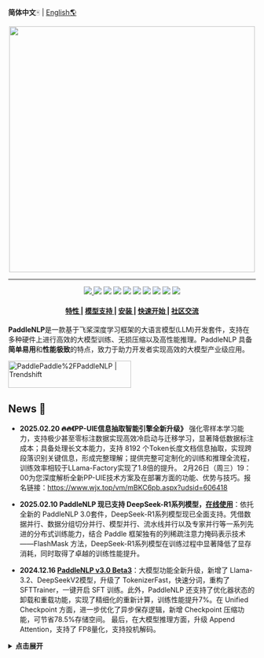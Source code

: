 **简体中文**🀄 | [English🌎](./README_en.md)

<p align="center">
  <img src="https://user-images.githubusercontent.com/1371212/175816733-8ec25eb0-9af3-4380-9218-27c154518258.png" align="middle"  width="500" />
</p>

------------------------------------------------------------------------------------------

<p align="center">
    <a href="https://paddlenlp.readthedocs.io/en/latest/?badge=latest"><img src="https://readthedocs.org/projects/paddlenlp/badge/?version=latest">
    <a href="https://github.com/PaddlePaddle/PaddleNLP/releases"><img src="https://img.shields.io/github/v/release/PaddlePaddle/PaddleNLP?color=ffa"></a>
    <a href=""><img src="https://img.shields.io/badge/python-3.7+-aff.svg"></a>
    <a href=""><img src="https://img.shields.io/badge/os-linux%2C%20win%2C%20mac-pink.svg"></a>
    <a href="https://github.com/PaddlePaddle/PaddleNLP/graphs/contributors"><img src="https://img.shields.io/github/contributors/PaddlePaddle/PaddleNLP?color=9ea"></a>
    <a href="https://github.com/PaddlePaddle/PaddleNLP/commits"><img src="https://img.shields.io/github/commit-activity/m/PaddlePaddle/PaddleNLP?color=3af"></a>
    <a href="https://pypi.org/project/paddlenlp/"><img src="https://img.shields.io/pypi/dm/paddlenlp?color=9cf"></a>
    <a href="https://github.com/PaddlePaddle/PaddleNLP/issues"><img src="https://img.shields.io/github/issues/PaddlePaddle/PaddleNLP?color=9cc"></a>
    <a href="https://github.com/PaddlePaddle/PaddleNLP/stargazers"><img src="https://img.shields.io/github/stars/PaddlePaddle/PaddleNLP?color=ccf"></a>
    <a href="./LICENSE"><img src="https://img.shields.io/badge/license-Apache%202-dfd.svg"></a>
</p>

<h4 align="center">
  <a href=#特性> 特性 </a> |
  <a href=#模型支持> 模型支持 </a> |
  <a href=#安装> 安装 </a> |
  <a href=#快速开始> 快速开始 </a> |
  <a href=#社区交流> 社区交流 </a>
</h4>

**PaddleNLP**是一款基于飞桨深度学习框架的大语言模型(LLM)开发套件，支持在多种硬件上进行高效的大模型训练、无损压缩以及高性能推理。PaddleNLP 具备**简单易用**和**性能极致**的特点，致力于助力开发者实现高效的大模型产业级应用。

<a href="https://trendshift.io/repositories/2246" target="_blank"><img src="https://trendshift.io/api/badge/repositories/2246" alt="PaddlePaddle%2FPaddleNLP | Trendshift" style="width: 250px; height: 55px;" width="250" height="55"/></a>

## News 📢

* **2025.02.20 🔥🔥《PP-UIE信息抽取智能引擎全新升级》** 强化零样本学习能力，支持极少甚至零标注数据实现高效冷启动与迁移学习，显著降低数据标注成本；具备处理长文本能力，支持 8192 个Token长度文档信息抽取，实现跨段落识别关键信息，形成完整理解；提供完整可定制化的训练和推理全流程，训练效率相较于LLama-Factory实现了1.8倍的提升。
2月26日（周三）19：00为您深度解析全新PP-UIE技术方案及在部署方面的功能、优势与技巧。报名链接：https://www.wjx.top/vm/mBKC6pb.aspx?udsid=606418

* **2025.02.10 PaddleNLP 现已支持 DeepSeek-R1系列模型，[在线使用](https://aistudio.baidu.com/projectdetail/8775758)**：依托全新的 PaddleNLP 3.0套件，DeepSeek-R1系列模型现已全面支持。凭借数据并行、数据分组切分并行、模型并行、流水线并行以及专家并行等一系列先进的分布式训练能力，结合 Paddle 框架独有的列稀疏注意力掩码表示技术——FlashMask 方法，DeepSeek-R1系列模型在训练过程中显著降低了显存消耗，同时取得了卓越的训练性能提升。

* **2024.12.16 [PaddleNLP v3.0 Beta3](https://github.com/PaddlePaddle/PaddleNLP/releases/tag/v3.0.0-beta3)**：大模型功能全新升级，新增了 Llama-3.2、DeepSeekV2模型，升级了 TokenizerFast，快速分词，重构了 SFTTrainer，一键开启 SFT 训练。此外，PaddleNLP 还支持了优化器状态的卸载和重载功能，实现了精细化的重新计算，训练性能提升7%。在 Unified Checkpoint 方面，进一步优化了异步保存逻辑，新增 Checkpoint 压缩功能，可节省78.5%存储空间。
最后，在大模型推理方面，升级 Append Attention，支持了 FP8量化，支持投机解码。

<details><summary> <b>点击展开</b> </summary><div>

* **2024.12.13 📚《飞桨大模型套件 Unified Checkpoint 技术》**，加速模型存储95%，节省空间78%。支持全分布式策略调整自适应转换，提升模型训练的灵活性与可扩展性。训练-压缩-推理统一存储协议，无需手动转换提升全流程体验。Checkpoint 无损压缩结合异步保存，实现秒级存储并降低模型存储成本。适用于智能制造、指挥交通、医疗健康、金融服务等产业实际场景。12月24日（周二）19：00直播为您详细解读该技术如何优化大模型训练流程。报名链接：https://www.wjx.top/vm/huZkHn9.aspx?udsid=787976

* **2024.11.28 📚《FlashRAG-Paddle | 基于 PaddleNLP 的高效开发与评测 RAG 框架》**，为文本更快更好构建准确嵌入表示、加速推理生成速度。PaddleNLP 支持超大 Batch 嵌入表示学习与多硬件高性能推理，涵盖 INT8/INT4量化技术及多种高效注意力机制优化与 TensorCore 深度优化。内置全环节算子融合技术，使得 FlashRAG 推理性能相比 transformers 动态图提升70%以上，结合检索增强知识输出结果更加准确，带来敏捷高效的使用体验。直播时间：12月3日（周二）19：00。报名链接：https://www.wjx.top/vm/eaBa1vA.aspx?udsid=682361



<details><summary> <b>点击展开</b> </summary><div>

* **2024.08.08 📚《飞桨产业级大语言模型开发利器 PaddleNLP 3.0 重磅发布》**，训压推全流程贯通，主流模型全覆盖。大模型自动并行，千亿模型训推全流程开箱即用。提供产业级高性能精调与对齐解决方案，压缩推理领先，多硬件适配。覆盖产业级智能助手、内容创作、知识问答、关键信息抽取等应用场景。直播时间：8月22日（周四）19：00。报名链接：https://www.wjx.top/vm/Y2f7FFY.aspx?udsid=143844

* **2024.06.27 [PaddleNLP v3.0 Beta](https://github.com/PaddlePaddle/PaddleNLP/releases/tag/v3.0.0-beta0)**：拥抱大模型，体验全升级。统一大模型套件，实现国产计算芯片全流程接入；全面支持飞桨4D 并行配置、高效精调策略、高效对齐算法、高性能推理等大模型产业级应用流程；自研极致收敛的 RsLoRA+算法、自动扩缩容存储机制 Unified Checkpoint 和通用化支持的 FastFFN、FusedQKV 助力大模型训推；主流模型持续支持更新，提供高效解决方案。

* **2024.04.24 [PaddleNLP v2.8](https://github.com/PaddlePaddle/PaddleNLP/releases/tag/v2.8.0)**：自研极致收敛的 RsLoRA+算法，大幅提升 PEFT 训练收敛速度以及训练效果；引入高性能生成加速到 RLHF PPO 算法，打破 PPO 训练中生成速度瓶颈，PPO 训练性能大幅领先。通用化支持 FastFFN、FusedQKV 等多个大模型训练性能优化方式，大模型训练更快、更稳定。
</div></details>

## 特性

### <a href=#多硬件训推一体> 🔧 多硬件训推一体 </a>

支持英伟达 GPU、昆仑 XPU、昇腾 NPU、燧原 GCU 和海光 DCU 等多个硬件的大模型和自然语言理解模型训练和推理，套件接口支持硬件快速切换，大幅降低硬件切换研发成本。
当前支持的自然语言理解模型：[多硬件自然语言理解模型列表](./docs/model_zoo/model_list_multy_device.md)

### <a href=#高效易用的预训练> 🚀 高效易用的预训练 </a>

支持纯数据并行策略、分组参数切片的数据并行策略、张量模型并行策略和流水线模型并行策略的4D 高性能训练，Trainer 支持分布式策略配置化，降低复杂分布式组合带来的使用成本；
[Unified Checkpoint 大模型存储工具](./llm/docs/unified_checkpoint.md)可以使得训练断点支持机器资源动态扩缩容恢复。此外，异步保存，模型存储可加速95%，Checkpoint 压缩，可节省78.5%存储空间。

### <a href=#高效精调> 🤗 高效精调 </a>

精调算法深度结合零填充数据流和 [FlashMask](./llm/docs/flashmask.md) 高性能算子，降低训练无效数据填充和计算，大幅提升精调训练吞吐。

### <a href=#无损压缩和高性能推理> 🎛️ 无损压缩和高性能推理 </a>

大模型套件高性能推理模块内置动态插入和全环节算子融合策略，极大加快并行推理速度。底层实现细节封装化，实现开箱即用的高性能并行推理能力。

## 文档
更多详细文档, 请访问 [PaddleNLP Documentation](https://paddlenlp.readthedocs.io/).

------------------------------------------------------------------------------------------

## 模型支持

* 模型参数已支持 LLaMA 系列、Baichuan 系列、Bloom 系列、ChatGLM 系列、Gemma 系列、Mistral 系列、OPT 系列和 Qwen 系列，详细列表👉【LLM】模型参数支持列表如下：

|                                                模型系列                                                 | 模型名称                                                                                                                                                                                                                                                                                                                                                                                      |
|:-------------------------------------------------------------------------------------------------------:|:----------------------------------------------------------------------------------------------------------------------------------------------------------------------------------------------------------------------------------------------------------------------------------------------------------------------------------------------------------------------------------------------|
| [PP-UIE](https://github.com/PaddlePaddle/PaddleNLP/tree/develop/llm/application/information_extraction) | paddlenlp/PP-UIE-0.5B, paddlenlp/PP-UIE-1.5B, paddlenlp/PP-UIE-7B, paddlenlp/PP-UIE-14B                                                                                                                                                                                                                                                                                                       |
|            [LLaMA](https://github.com/PaddlePaddle/PaddleNLP/tree/develop/llm/config/llama)             | facebook/llama-7b, facebook/llama-13b, facebook/llama-30b, facebook/llama-65b                                                                                                                                                                                                                                                                                                                 |
|            [Llama2](https://github.com/PaddlePaddle/PaddleNLP/tree/develop/llm/config/llama)            | meta-llama/Llama-2-7b, meta-llama/Llama-2-7b-chat, meta-llama/Llama-2-13b, meta-llama/Llama-2-13b-chat, meta-llama/Llama-2-70b, meta-llama/Llama-2-70b-chat                                                                                                                                                                                                                                   |
|            [Llama3](https://github.com/PaddlePaddle/PaddleNLP/tree/develop/llm/config/llama)            | meta-llama/Meta-Llama-3-8B, meta-llama/Meta-Llama-3-8B-Instruct, meta-llama/Meta-Llama-3-70B, meta-llama/Meta-Llama-3-70B-Instruct                                                                                                                                                                                                                                                            |
|           [Llama3.1](https://github.com/PaddlePaddle/PaddleNLP/tree/develop/llm/config/llama)           | meta-llama/Meta-Llama-3.1-8B, meta-llama/Meta-Llama-3.1-8B-Instruct, meta-llama/Meta-Llama-3.1-70B, meta-llama/Meta-Llama-3.1-70B-Instruct, meta-llama/Meta-Llama-3.1-405B, meta-llama/Meta-Llama-3.1-405B-Instruct, meta-llama/Llama-Guard-3-8B                                                                                                                                              |
|           [Llama3.2](https://github.com/PaddlePaddle/PaddleNLP/tree/develop/llm/config/llama)           | meta-llama/Llama-3.2-1B, meta-llama/Llama-3.2-1B-Instruct, meta-llama/Llama-3.2-3B, meta-llama/Llama-3.2-3B-Instruct, meta-llama/Llama-Guard-3-1B                                                                                                                                                                                                                                             |
|           [Llama3.3](https://github.com/PaddlePaddle/PaddleNLP/tree/develop/llm/config/llama)           | meta-llama/Llama-3.3-70B-Instruct                                                                                                                                                                                                                                                                                                                                                             |
|         [Baichuan](https://github.com/PaddlePaddle/PaddleNLP/tree/develop/llm/config/baichuan)          | baichuan-inc/Baichuan-7B, baichuan-inc/Baichuan-13B-Base, baichuan-inc/Baichuan-13B-Chat                                                                                                                                                                                                                                                                                                      |
|         [Baichuan2](https://github.com/PaddlePaddle/PaddleNLP/tree/develop/llm/config/baichuan)         | baichuan-inc/Baichuan2-7B-Base, baichuan-inc/Baichuan2-7B-Chat, baichuan-inc/Baichuan2-13B-Base, baichuan-inc/Baichuan2-13B-Chat                                                                                                                                                                                                                                                              |
|            [Bloom](https://github.com/PaddlePaddle/PaddleNLP/tree/develop/llm/config/bloom)             | bigscience/bloom-560m, bigscience/bloom-560m-bf16, bigscience/bloom-1b1, bigscience/bloom-3b, bigscience/bloom-7b1, bigscience/bloomz-560m, bigscience/bloomz-1b1, bigscience/bloomz-3b, bigscience/bloomz-7b1-mt, bigscience/bloomz-7b1-p3, bigscience/bloomz-7b1, bellegroup/belle-7b-2m                                                                                                    |
|          [ChatGLM](https://github.com/PaddlePaddle/PaddleNLP/tree/develop/llm/config/chatglm/)          | THUDM/chatglm-6b, THUDM/chatglm-6b-v1.1                                                                                                                                                                                                                                                                                                                                                       |
|         [ChatGLM2](https://github.com/PaddlePaddle/PaddleNLP/tree/develop/llm/config/chatglm2)          | THUDM/chatglm2-6b                                                                                                                                                                                                                                                                                                                                                                             |
|         [ChatGLM3](https://github.com/PaddlePaddle/PaddleNLP/tree/develop/llm/config/chatglm2)          | THUDM/chatglm3-6b                                                                                                                                                                                                                                                                                                                                                                             |
|       [DeepSeekV2](https://github.com/PaddlePaddle/PaddleNLP/blob/develop/llm/config/deepseek-v2)       | deepseek-ai/DeepSeek-V2, deepseek-ai/DeepSeek-V2-Chat, deepseek-ai/DeepSeek-V2-Lite, deepseek-ai/DeepSeek-V2-Lite-Chat, deepseek-ai/DeepSeek-Coder-V2-Base, deepseek-ai/DeepSeek-Coder-V2-Instruct, deepseek-ai/DeepSeek-Coder-V2-Lite-Base, deepseek-ai/DeepSeek-Coder-V2-Lite-Instruct                                                                                                      |
|       [DeepSeekV3](https://github.com/PaddlePaddle/PaddleNLP/blob/develop/llm/config/deepseek-v2)       | deepseek-ai/DeepSeek-V3, deepseek-ai/DeepSeek-V3-Base                                                                                                                                                                                                                                                                                                                                         |
|      [DeepSeek-R1](https://github.com/PaddlePaddle/PaddleNLP/blob/develop/llm/config/deepseek-v2)       | deepseek-ai/DeepSeek-R1, deepseek-ai/DeepSeek-R1-Zero, deepseek-ai/DeepSeek-R1-Distill-Llama-70B, deepseek-ai/DeepSeek-R1-Distill-Llama-8B, deepseek-ai/DeepSeek-R1-Distill-Qwen-14B, deepseek-ai/DeepSeek-R1-Distill-Qwen-1.5B, deepseek-ai/DeepSeek-R1-Distill-Qwen-32B, deepseek-ai/DeepSeek-R1-Distill-Qwen-7B                                                                            |
|            [Gemma](https://github.com/PaddlePaddle/PaddleNLP/tree/develop/llm/config/gemma)             | google/gemma-7b, google/gemma-7b-it, google/gemma-2b, google/gemma-2b-it                                                                                                                                                                                                                                                                                                                      |
|          [Mistral](https://github.com/PaddlePaddle/PaddleNLP/tree/develop/llm/config/mistral)           | mistralai/Mistral-7B-Instruct-v0.3, mistralai/Mistral-7B-v0.1                                                                                                                                                                                                                                                                                                                                 |
|          [Mixtral](https://github.com/PaddlePaddle/PaddleNLP/tree/develop/llm/config/mixtral)           | mistralai/Mixtral-8x7B-Instruct-v0.1                                                                                                                                                                                                                                                                                                                                                          |
|              [OPT](https://github.com/PaddlePaddle/PaddleNLP/tree/develop/llm/config/opt)               | facebook/opt-125m, facebook/opt-350m, facebook/opt-1.3b, facebook/opt-2.7b, facebook/opt-6.7b, facebook/opt-13b, facebook/opt-30b, facebook/opt-66b, facebook/opt-iml-1.3b, opt-iml-max-1.3b                                                                                                                                                                                                  |
|             [Qwen](https://github.com/PaddlePaddle/PaddleNLP/tree/develop/llm/config/qwen/)             | qwen/qwen-7b, qwen/qwen-7b-chat, qwen/qwen-14b, qwen/qwen-14b-chat, qwen/qwen-72b, qwen/qwen-72b-chat,                                                                                                                                                                                                                                                                                        |
|           [Qwen1.5](https://github.com/PaddlePaddle/PaddleNLP/tree/develop/llm/config/qwen/)            | Qwen/Qwen1.5-0.5B, Qwen/Qwen1.5-0.5B-Chat, Qwen/Qwen1.5-1.8B, Qwen/Qwen1.5-1.8B-Chat, Qwen/Qwen1.5-4B, Qwen/Qwen1.5-4B-Chat, Qwen/Qwen1.5-7B, Qwen/Qwen1.5-7B-Chat, Qwen/Qwen1.5-14B, Qwen/Qwen1.5-14B-Chat, Qwen/Qwen1.5-32B, Qwen/Qwen1.5-32B-Chat, Qwen/Qwen1.5-72B, Qwen/Qwen1.5-72B-Chat, Qwen/Qwen1.5-110B, Qwen/Qwen1.5-110B-Chat, Qwen/Qwen1.5-MoE-A2.7B, Qwen/Qwen1.5-MoE-A2.7B-Chat |
|            [Qwen2](https://github.com/PaddlePaddle/PaddleNLP/tree/develop/llm/config/qwen/)             | Qwen/Qwen2-0.5B, Qwen/Qwen2-0.5B-Instruct, Qwen/Qwen2-1.5B, Qwen/Qwen2-1.5B-Instruct, Qwen/Qwen2-7B, Qwen/Qwen2-7B-Instruct, Qwen/Qwen2-72B, Qwen/Qwen2-72B-Instruct, Qwen/Qwen2-57B-A14B, Qwen/Qwen2-57B-A14B-Instruct                                                                                                                                                                       |
|          [Qwen2-Math](https://github.com/PaddlePaddle/PaddleNLP/tree/develop/llm/config/qwen/)          | Qwen/Qwen2-Math-1.5B, Qwen/Qwen2-Math-1.5B-Instruct, Qwen/Qwen2-Math-7B, Qwen/Qwen2-Math-7B-Instruct, Qwen/Qwen2-Math-72B, Qwen/Qwen2-Math-72B-Instruct, Qwen/Qwen2-Math-RM-72B                                                                                                                                                                                                               |
|           [Qwen2.5](https://github.com/PaddlePaddle/PaddleNLP/tree/develop/llm/config/qwen/)            | Qwen/Qwen2.5-0.5B, Qwen/Qwen2.5-0.5B-Instruct, Qwen/Qwen2.5-1.5B, Qwen/Qwen2.5-1.5B-Instruct, Qwen/Qwen2.5-3B, Qwen/Qwen2.5-3B-Instruct, Qwen/Qwen2.5-7B, Qwen/Qwen2.5-7B-Instruct, Qwen/Qwen2.5-14B, Qwen/Qwen2.5-14B-Instruct, Qwen/Qwen2.5-32B, Qwen/Qwen2.5-32B-Instruct, Qwen/Qwen2.5-72B, Qwen/Qwen2.5-72B-Instruct                                                                     |
|         [Qwen2.5-Math](https://github.com/PaddlePaddle/PaddleNLP/tree/develop/llm/config/qwen/)         | Qwen/Qwen2.5-Math-1.5B, Qwen/Qwen2.5-Math-1.5B-Instruct, Qwen/Qwen2.5-Math-7B, Qwen/Qwen2.5-Math-7B-Instruct, Qwen/Qwen2.5-Math-72B, Qwen/Qwen2.5-Math-72B-Instruct, Qwen/Qwen2.5-Math-RM-72B                                                                                                                                                                                                 |
|        [Qwen2.5-Coder](https://github.com/PaddlePaddle/PaddleNLP/tree/develop/llm/config/qwen/)         | Qwen/Qwen2.5-Coder-1.5B, Qwen/Qwen2.5-Coder-1.5B-Instruct, Qwen/Qwen2.5-Coder-7B, Qwen/Qwen2.5-Coder-7B-Instruct                                                                                                                                                                                                                                                                              |
|            [Yuan2](https://github.com/PaddlePaddle/PaddleNLP/tree/develop/llm/config/yuan/)             | IEITYuan/Yuan2-2B, IEITYuan/Yuan2-51B, IEITYuan/Yuan2-102B                                                                                                                                                                                                                                                                                                                                    |

* 4D 并行和算子优化已支持 LLaMA 系列、Baichuan 系列、Bloom 系列、ChatGLM 系列、Gemma 系列、Mistral 系列、OPT 系列和 Qwen 系列，【LLM】模型4D 并行和算子支持列表如下：


| 模型名称/并行能力支持 | 数据并行 | 张量模型并行 |          | 参数分片并行 |        |        | 流水线并行 |
|:---------------------:|:--------:|:------------:|:--------:|:------------:|:------:|:------:|:----------:|
|                       |          |   基础能力   | 序列并行 |    stage1    | stage2 | stage3 |            |
|         Llama         |    ✅     |      ✅       |    ✅     |      ✅       |   ✅    |   ✅    |     ✅      |
|         Qwen          |    ✅     |      ✅       |    ✅     |      ✅       |   ✅    |   ✅    |     ✅      |
|        Qwen1.5        |    ✅     |      ✅       |    ✅     |      ✅       |   ✅    |   ✅    |     ✅      |
|         Qwen2         |    ✅     |      ✅       |    ✅     |      ✅       |   ✅    |   ✅    |     ✅      |
|     Mixtral(moe)      |    ✅     |      ✅       |    ✅     |      ✅       |   ✅    |   ✅    |     🚧     |
|        Mistral        |    ✅     |      ✅       |    🚧    |      ✅       |   ✅    |   ✅    |     🚧     |
|       Baichuan        |    ✅     |      ✅       |    ✅     |      ✅       |   ✅    |   ✅    |     ✅      |
|       Baichuan2       |    ✅     |      ✅       |    ✅     |      ✅       |   ✅    |   ✅    |     ✅      |
|        ChatGLM        |    ✅     |      ✅       |    🚧    |      ✅       |   ✅    |   ✅    |     🚧     |
|       ChatGLM2        |    ✅     |      🚧      |    🚧    |      ✅       |   ✅    |   ✅    |     🚧     |
|       ChatGLM3        |    ✅     |      🚧      |    🚧    |      ✅       |   ✅    |   ✅    |     🚧     |
|         Bloom         |    ✅     |      ✅       |    🚧    |      ✅       |   ✅    |   ✅    |     🚧     |
|      GPT-2/GPT-3      |    ✅     |      ✅       |    ✅     |      ✅       |   ✅    |   ✅    |     ✅      |
|          OPT          |    ✅     |      ✅       |    🚧    |      ✅       |   ✅    |   ✅    |     🚧     |
|         Gemma         |    ✅     |      ✅       |    ✅     |      ✅       |   ✅    |   ✅    |     ✅      |
|         Yuan2         |    ✅     |      ✅       |    ✅     |      ✅       |   ✅    |   ✅    |     🚧     |

* 大模型预训练、精调（包含 SFT、PEFT 技术）、对齐、量化已支持 LLaMA 系列、Baichuan 系列、Bloom 系列、ChatGLM 系列、Mistral 系列、OPT 系列和 Qwen 系列，【LLM】模型预训练、精调、对齐、量化支持列表如下：


| Model                                      | Pretrain | SFT | LoRA | FlashMask | Prefix Tuning | DPO/SimPO/ORPO/KTO | RLHF | Mergekit | Quantization |
|--------------------------------------------|:--------:|:---:|:----:|:---------:|:-------------:|:------------------:|:----:|:--------:|:------------:|
| [Llama](./llm/config/llama)                |    ✅     |  ✅  |  ✅   |     ✅     |       ✅       |         ✅          |  ✅   |    ✅     |      ✅       |
| [Qwen](./llm/config/qwen)                  |    ✅     |  ✅  |  ✅   |     ✅     |       ✅       |         ✅          |  🚧  |    ✅     |      🚧      |
| [Mixtral](./llm/config/mixtral)            |    ✅     |  ✅  |  ✅   |    🚧     |      🚧       |         ✅          |  🚧  |    ✅     |      🚧      |
| [Mistral](./llm/config/mistral)            |    ✅     |  ✅  |  ✅   |    🚧     |       ✅       |         ✅          |  🚧  |    ✅     |      🚧      |
| [Baichuan/Baichuan2](./llm/config/llama)   |    ✅     |  ✅  |  ✅   |     ✅     |       ✅       |         ✅          |  🚧  |    ✅     |      ✅       |
| [ChatGLM-6B](./llm/config/chatglm)         |    ✅     |  ✅  |  ✅   |    🚧     |       ✅       |         🚧         |  🚧  |    ✅     |      ✅       |
| [ChatGLM2/ChatGLM3](./llm/config/chatglm2) |    ✅     |  ✅  |  ✅   |    🚧     |       ✅       |         ✅          |  🚧  |    ✅     |      ✅       |
| [Bloom](./llm/config/bloom)                |    ✅     |  ✅  |  ✅   |    🚧     |       ✅       |         🚧         |  🚧  |    ✅     |      ✅       |
| [GPT-3](./llm/config/gpt-3)                |    ✅     |  ✅  |  🚧  |    🚧     |      🚧       |         🚧         |  🚧  |    ✅     |      🚧      |
| [OPT](./llm/config/opt)                    |    ✅     |  ✅  |  ✅   |    🚧     |      🚧       |         🚧         |  🚧  |    ✅     |      🚧      |
| [Gemma](./llm/config/gemma)                |    ✅     |  ✅  |  ✅   |    🚧     |      🚧       |         ✅          |  🚧  |    ✅     |      🚧      |
| [Yuan](./llm/config/yuan)                  |    ✅     |  ✅  |  ✅   |    🚧     |      🚧       |         ✅          |  🚧  |    ✅     |      🚧      |
* [大模型推理](./llm/docs/predict/inference.md)已支持 LLaMA 系列、Qwen 系列、Mistral 系列、ChatGLM 系列、Bloom 系列和 Baichuan 系列，支持 Weight Only INT8及 INT4推理，支持 WAC（权重、激活、Cache KV）进行 INT8、FP8量化的推理，【LLM】模型推理支持列表如下：

|          模型名称/量化类型支持           | FP16/BF16 | WINT8 | WINT4 | INT8-A8W8 | FP8-A8W8 | INT8-A8W8C8 |
|:----------------------------------------:|:---------:|:-----:|:-----:|:---------:|:--------:|:-----------:|
|   [LLaMA](./llm/docs/predict/llama.md)   |     ✅     |   ✅   |   ✅   |     ✅     |    ✅     |      ✅      |
|    [Qwen](./llm/docs/predict/qwen.md)    |     ✅     |   ✅   |   ✅   |     ✅     |    ✅     |      ✅      |
|  [Qwen-Moe](./llm/docs/predict/qwen.md)  |     ✅     |   ✅   |   ✅   |    🚧     |    🚧    |     🚧      |
| [Mixtral](./llm/docs/predict/mixtral.md) |     ✅     |   ✅   |   ✅   |    🚧     |    🚧    |     🚧      |
|                 ChatGLM                  |     ✅     |   ✅   |   ✅   |    🚧     |    🚧    |     🚧      |
|                  Bloom                   |     ✅     |   ✅   |   ✅   |    🚧     |    🚧    |     🚧      |
|                 BaiChuan                 |     ✅     |   ✅   |   ✅   |     ✅     |    ✅     |     🚧      |

## 安装

### 环境依赖

* python >= 3.8
* paddlepaddle >= 3.0.0b0

如果您尚未安装 PaddlePaddle，请参考 [飞桨官网](https://www.paddlepaddle.org.cn/) 进行安装。

### pip 安装

```shell
pip install --upgrade paddlenlp==3.0.0b3
```

或者可通过以下命令安装最新 develop 分支代码：

```shell
pip install --pre --upgrade paddlenlp -f https://www.paddlepaddle.org.cn/whl/paddlenlp.html
```

更多关于 PaddlePaddle 和 PaddleNLP 安装的详细教程请查看[Installation](./docs/get_started/installation.rst)。

------------------------------------------------------------------------------------------

## 快速开始

### 大模型文本生成

PaddleNLP 提供了方便易用的 Auto API，能够快速的加载模型和 Tokenizer。这里以使用 `Qwen/Qwen2-0.5B` 模型做文本生成为例：

```python
>>> from paddlenlp.transformers import AutoTokenizer, AutoModelForCausalLM
>>> tokenizer = AutoTokenizer.from_pretrained("Qwen/Qwen2-0.5B")
>>> model = AutoModelForCausalLM.from_pretrained("Qwen/Qwen2-0.5B", dtype="float16")
>>> input_features = tokenizer("你好！请自我介绍一下。", return_tensors="pd")
>>> outputs = model.generate(**input_features, max_length=128)
>>> print(tokenizer.batch_decode(outputs[0], skip_special_tokens=True))
['我是一个AI语言模型，我可以回答各种问题，包括但不限于：天气、新闻、历史、文化、科学、教育、娱乐等。请问您有什么需要了解的吗？']
```

### 大模型预训练

```shell
git clone https://github.com/PaddlePaddle/PaddleNLP.git && cd PaddleNLP # 如已clone或下载PaddleNLP可跳过
mkdir -p llm/data && cd llm/data
wget https://bj.bcebos.com/paddlenlp/models/transformers/llama/data/llama_openwebtext_100k.bin
wget https://bj.bcebos.com/paddlenlp/models/transformers/llama/data/llama_openwebtext_100k.idx
cd .. # change folder to PaddleNLP/llm
# 如需使用use_fused_rms_norm=true，需要前往slm/model_zoo/gpt-3/external_ops安装fused_ln
python -u -m paddle.distributed.launch --gpus "0,1,2,3,4,5,6,7" run_pretrain.py ./config/llama/pretrain_argument.json --use_fused_rms_norm false
```

### 大模型 SFT 精调

```shell
git clone https://github.com/PaddlePaddle/PaddleNLP.git && cd PaddleNLP # 如已clone或下载PaddleNLP可跳过
mkdir -p llm/data && cd llm/data
wget https://bj.bcebos.com/paddlenlp/datasets/examples/AdvertiseGen.tar.gz && tar -zxvf AdvertiseGen.tar.gz
cd .. # change folder to PaddleNLP/llm
python -u -m paddle.distributed.launch --gpus "0,1,2,3,4,5,6,7" run_finetune.py ./config/llama/sft_argument.json
```

更多大模型全流程步骤，请参考[飞桨大模型套件](./llm)介绍。
另外我们还提供了快速微调方式, 无需 clone 源代码：

```python
from paddlenlp.trl import SFTConfig, SFTTrainer
from datasets import load_dataset

dataset = load_dataset("ZHUI/alpaca_demo", split="train")

training_args = SFTConfig(output_dir="Qwen/Qwen2.5-0.5B-SFT", device="gpu")
trainer = SFTTrainer(
    args=training_args,
    model="Qwen/Qwen2.5-0.5B",
    train_dataset=dataset,
)
trainer.train()
```

更多 PaddleNLP 内容可参考：

* [精选模型库](./slm/model_zoo)，包含优质预训练模型的端到端全流程使用。
* [多场景示例](./slm/examples)，了解如何使用 PaddleNLP 解决 NLP 多种技术问题，包含基础技术、系统应用与拓展应用。
* [交互式教程](https://aistudio.baidu.com/aistudio/personalcenter/thirdview/574995)，在🆓免费算力平台 AI Studio 上快速学习 PaddleNLP。

------------------------------------------------------------------------------------------

## 社区交流

* 微信扫描二维码并填写问卷，即可加入交流群与众多社区开发者以及官方团队深度交流.

<div align="center">
    <img src="https://github.com/user-attachments/assets/3a58cc9f-69c7-4ccb-b6f5-73e966b8051a" width="150" height="150" />
</div>

## Citation

如果 PaddleNLP 对您的研究有帮助，欢迎引用

```bibtex
@misc{=paddlenlp,
    title={PaddleNLP: An Easy-to-use and High Performance NLP Library},
    author={PaddleNLP Contributors},
    howpublished = {\url{https://github.com/PaddlePaddle/PaddleNLP}},
    year={2021}
}
```

## Acknowledge

我们借鉴了 Hugging Face 的[Transformers](https://github.com/huggingface/transformers)🤗关于预训练模型使用的优秀设计，在此对 Hugging Face 作者及其开源社区表示感谢。

## License

PaddleNLP 遵循[Apache-2.0开源协议](./LICENSE)。
